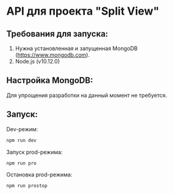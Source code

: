 # API для проекта "Split View"

## Требования для запуска:

1. Нужна установленная и запущенная MongoDB (https://www.mongodb.com).
1. Node.js (v10.12.0)

 ## Настройка MongoDB:
 
 Для упрощения разработки на данный момент не требуется.
 
## Запуск:

Dev-режим:
```bash
npm run dev
```

Запуск prod-режима:
```bash
npm run pro
```

Остановка prod-режима:
```bash
npm run prostop
```

